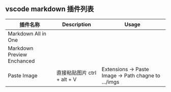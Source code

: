 
##  vscode markdown 插件列表

| 插件名称 | Description |Usage|
| ------ | ----------- |----|
| Markdown All in One   | |
| Markdown Preview Enchanced |  |
| Paste Image   | 直接粘贴图片  ctrl + alt + V| Extensions -> Paste Image -> Path chagne to .../imgs|
